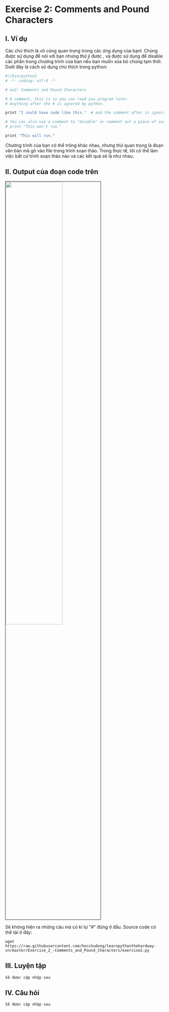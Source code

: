 # Exercise 2: Comments and Pound Characters

## I. Ví dụ 

Các chú thích  là vô cùng quan trọng trong các ứng dụng của bạnl. Chúng được sử dụng để nói với bạn nhưng thứ ji được , và được sử dụng để disable các phần trong chương trình của bạn nếu bạn muốn xóa bỏ chúng tạm thời. Dưới đây là cách sử dụng chú thích trong python: 

```sh
#!/bin/python2
# -*- coding: utf-8 -*-

# ex2: Comments and Pound Characters

# A comment, this is so you can read you program later.
# Anything after the # is ignored by python.

print "I could have code like this."  # and the comment after is ignored

# You can also use a comment to "disable" or comment out a piece of code:
# print "This won't run."

print "This will run."
```

Chương trình của bạn có thể trông khác nhau, nhưng thứ quan trọng là đoạn văn bản mà gõ vào file trong trình soạn thảo. Trong thực tế, tôi có thể làm việc bất cứ trình soạn thảo nào và các kết quả sẽ là như nhau.

## II. Output của đoạn code trên 

 <img src=http://i.imgur.com/kZQlvWo.png width="60%" height="60%" border="1">
 
 Sẽ không hiện ra những câu mà có kí tự "#" đứng ở đầu.
 Source code có thể tải ở đây: 

    wget https://raw.githubusercontent.com/hocchudong/learnpythonthehardway-vn/master/Exercise_2_-Comments_and_Pound_Characters/exercise2.py
 
 
## III. Luyện tập 

    Sẽ được cập nhập sau 

## IV. Câu hỏi 

    Sẽ được cập nhập sau



